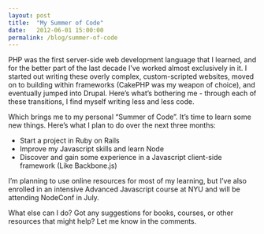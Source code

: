 ```yaml
---
layout: post
title:  "My Summer of Code"
date:   2012-06-01 15:00:00
permalink: /blog/summer-of-code
---
```


PHP was the first server-side web development language that I learned, and for the better part of the last decade I’ve worked almost exclusively in it. I started out writing these overly complex, custom-scripted websites, moved on to building within frameworks (CakePHP was my weapon of choice), and eventually jumped into Drupal. Here’s what’s bothering me - through each of these transitions, I find myself writing less and less code.

Which brings me to my personal “Summer of Code”. It’s time to learn some new things. Here’s what I plan to do over the next three months:

* Start a project in Ruby on Rails
* Improve my Javascript skills and learn Node
* Discover and gain some experience in a Javascript client-side framework (Like Backbone.js)

I’m planning to use online resources for most of my learning, but I’ve also enrolled in an intensive Advanced Javascript course at NYU and will be attending NodeConf in July.

What else can I do? Got any suggestions for books, courses, or other resources that might help? Let me know in the comments.
